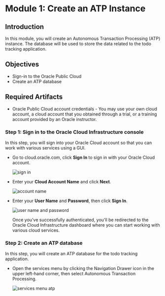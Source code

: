 # Module 1: Create an ATP Instance

## Introduction

In this module, you will create an Autonomous Transaction Processing (ATP) instance. The database will be used to store the data related to the todo tracking application.

## Objectives

- Sign-in to the Oracle Public Cloud
- Create an ATP database

## Required Artifacts

- Oracle Public Cloud account credentials - You may use your own cloud account, a cloud account that you obtained through a trial, or a training account provided by an Oracle instructor.

### Step 1: Sign in to the Oracle Cloud Infrastructure console

In this step, you will sign into your Oracle Cloud account so that you can work with various services using a GUI.

- Go to cloud.oracle.com, click **Sign In** to sign in with your Oracle Cloud account.

  ![sign in](images/signin.png)

- Enter your **Cloud Account Name** and click **Next**.

  ![account name](images/account-name.png)

- Enter your **User Name** and **Password**, then click **Sign In**.

  ![user name and password](images/user-name-and-password.png)

  Once you've successfully authenticated, you'll be redirected to the Oracle Cloud Infrastructure dashboard where you can start working with various cloud services.

### Step 2: Create an ATP database

In this step, you will create an ATP database for the todo tracking application.

- Open the services menu by clicking the Navigation Drawer icon in the upper left-hand corner, then select Autonomous Transaction Processing.

  ![services menu atp](images/services-menu-atp.png)